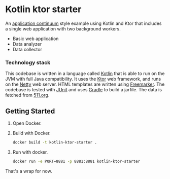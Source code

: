 # Kotlin ktor starter

An [application continuum](https://www.appcontinuum.io/) style example using Kotlin and Ktor
that includes a single web application with two background workers.

* Basic web application
* Data analyzer
* Data collector

### Technology stack

This codebase is written in a language called [Kotlin](https://kotlinlang.org) that is able to run on the JVM with full
Java compatibility.
It uses the [Ktor](https://ktor.io) web framework, and runs on the [Netty](https://netty.io/) web server.
HTML templates are written using [Freemarker](https://freemarker.apache.org).
The codebase is tested with [JUnit](https://junit.org/) and uses [Gradle](https://gradle.org) to build a jarfile.
The data is fetched from [511.org](https://511.org/).

## Getting Started

1. Open Docker.

1. Build with Docker.

    ```bash
    docker build -t kotlin-ktor-starter .
    ```

1.  Run with docker.

    ```bash
    docker run -e PORT=8881 -p 8881:8881 kotlin-ktor-starter
    ```

That's a wrap for now.
